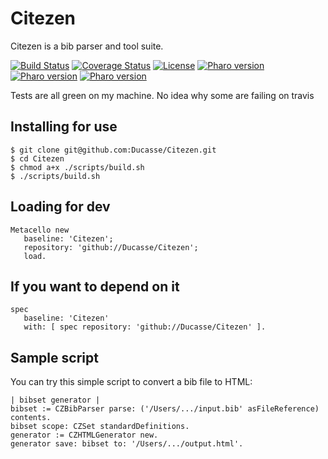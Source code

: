 # Citezen
Citezen is a bib parser and tool suite. 


[![Build Status](https://travis-ci.com/Ducasse/Citezen.svg?branch=master)](https://travis-ci.com/Ducasse/Citezen)
[![Coverage Status](https://coveralls.io/repos/github//Ducasse/Citezen/badge.svg?branch=master)](https://coveralls.io/github//Ducasse/Citezen?branch=master)
[![License](https://img.shields.io/badge/license-MIT-blue.svg)]()
[![Pharo version](https://img.shields.io/badge/Pharo-6.1-%23aac9ff.svg)](https://pharo.org/download)
[![Pharo version](https://img.shields.io/badge/Pharo-7.0-%23aac9ff.svg)](https://pharo.org/download)
[![Pharo version](https://img.shields.io/badge/Pharo-8.0-%23aac9ff.svg)](https://pharo.org/download)
<!-- [![Build status](https://ci.appveyor.com/api/projects/status/1wdnjvmlxfbml8qo?svg=true)](https://ci.appveyor.com/project/olekscode/dataframe)  -->


Tests are all green on my machine. No idea why some are failing on travis

## Installing for use

```
$ git clone git@github.com:Ducasse/Citezen.git
$ cd Citezen
$ chmod a+x ./scripts/build.sh
$ ./scripts/build.sh
```

## Loading for dev

```
Metacello new
   baseline: 'Citezen';
   repository: 'github://Ducasse/Citezen';
   load.
```

## If you want to depend on it

```
spec 
   baseline: 'Citezen' 
   with: [ spec repository: 'github://Ducasse/Citezen' ].
```

## Sample script

You can try this simple script to convert a bib file to HTML:
```
| bibset generator |
bibset := CZBibParser parse: ('/Users/.../input.bib' asFileReference) contents.
bibset scope: CZSet standardDefinitions.
generator := CZHTMLGenerator new.
generator save: bibset to: '/Users/.../output.html'.
```
